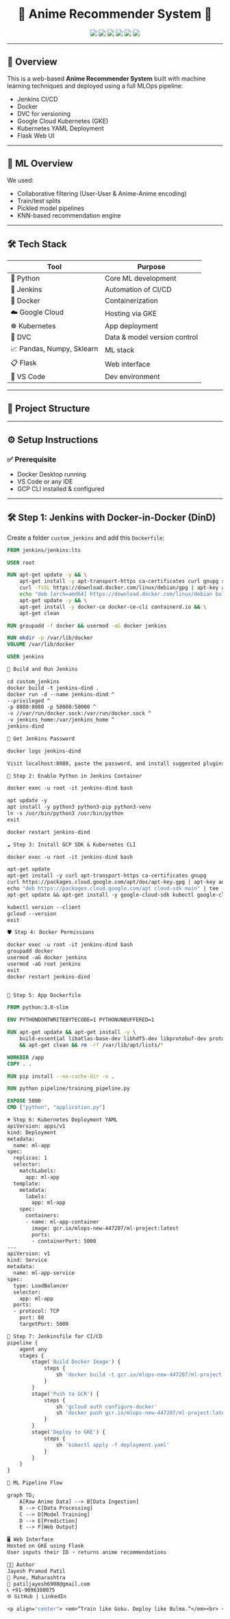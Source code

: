 <h1 align="center">🎌 Anime Recommender System 🎌</h1>
<p align="center">
  <img src="https://img.shields.io/badge/Build-Passing-brightgreen?style=for-the-badge&logo=github" />
  <img src="https://img.shields.io/badge/Made%20with-Python-blue?style=for-the-badge&logo=python" />
  <img src="https://img.shields.io/badge/DVC-Version%20Control-purple?style=for-the-badge&logo=dvc" />
  <img src="https://img.shields.io/badge/Cloud-GCP-F9AB00?style=for-the-badge&logo=google-cloud" />
  <img src="https://img.shields.io/badge/CI/CD-Jenkins-red?style=for-the-badge&logo=jenkins" />
  <img src="https://img.shields.io/badge/Containerized-Docker-2496ED?style=for-the-badge&logo=docker" />
</p>

---

## 🌟 Overview

This is a web-based **Anime Recommender System** built with machine learning techniques and deployed using a full MLOps pipeline:
- Jenkins CI/CD
- Docker
- DVC for versioning
- Google Cloud Kubernetes (GKE)
- Kubernetes YAML Deployment
- Flask Web UI

---

## 🧠 ML Overview

We used:
- Collaborative filtering (User-User & Anime-Anime encoding)
- Train/test splits
- Pickled model pipelines
- KNN-based recommendation engine

---

## 🛠️ Tech Stack

| Tool | Purpose |
|------|---------|
| 🐍 Python | Core ML development |
| 🧪 Jenkins | Automation of CI/CD |
| 🐳 Docker | Containerization |
| ☁️ Google Cloud | Hosting via GKE |
| ☸️ Kubernetes | App deployment |
| 🧬 DVC | Data & model version control |
| 📈 Pandas, Numpy, Sklearn | ML stack |
| 📋 Flask | Web interface |
| 🔧 VS Code | Dev environment |

---

## 📁 Project Structure


---

## ⚙️ Setup Instructions

### ✅ Prerequisite
- Docker Desktop running
- VS Code or any IDE
- GCP CLI installed & configured

---

## 🛠️ Step 1: Jenkins with Docker-in-Docker (DinD)

Create a folder `custom_jenkins` and add this `Dockerfile`:

```Dockerfile
FROM jenkins/jenkins:lts

USER root

RUN apt-get update -y && \
    apt-get install -y apt-transport-https ca-certificates curl gnupg software-properties-common && \
    curl -fsSL https://download.docker.com/linux/debian/gpg | apt-key add - && \
    echo "deb [arch=amd64] https://download.docker.com/linux/debian bullseye stable" > /etc/apt/sources.list.d/docker.list && \
    apt-get update -y && \
    apt-get install -y docker-ce docker-ce-cli containerd.io && \
    apt-get clean

RUN groupadd -f docker && usermod -aG docker jenkins

RUN mkdir -p /var/lib/docker
VOLUME /var/lib/docker

USER jenkins

🔧 Build and Run Jenkins

cd custom_jenkins
docker build -t jenkins-dind .
docker run -d --name jenkins-dind ^
--privileged ^
-p 8080:8080 -p 50000:50000 ^
-v //var/run/docker.sock:/var/run/docker.sock ^
-v jenkins_home:/var/jenkins_home ^
jenkins-dind

🔑 Get Jenkins Password

docker logs jenkins-dind

Visit localhost:8080, paste the password, and install suggested plugins.

🧪 Step 2: Enable Python in Jenkins Container

docker exec -u root -it jenkins-dind bash

apt update -y
apt install -y python3 python3-pip python3-venv
ln -s /usr/bin/python3 /usr/bin/python
exit

docker restart jenkins-dind

☁️ Step 3: Install GCP SDK & Kubernetes CLI

docker exec -u root -it jenkins-dind bash

apt-get update
apt-get install -y curl apt-transport-https ca-certificates gnupg
curl https://packages.cloud.google.com/apt/doc/apt-key.gpg | apt-key add -
echo "deb https://packages.cloud.google.com/apt cloud-sdk main" | tee -a /etc/apt/sources.list.d/google-cloud-sdk.list
apt-get update && apt-get install -y google-cloud-sdk kubectl google-cloud-sdk-gke-gcloud-auth-plugin

kubectl version --client
gcloud --version
exit

🛡️ Step 4: Docker Permissions

docker exec -u root -it jenkins-dind bash
groupadd docker
usermod -aG docker jenkins
usermod -aG root jenkins
exit
docker restart jenkins-dind


🐍 Step 5: App Dockerfile

FROM python:3.8-slim

ENV PYTHONDONTWRITEBYTECODE=1 PYTHONUNBUFFERED=1

RUN apt-get update && apt-get install -y \
    build-essential libatlas-base-dev libhdf5-dev libprotobuf-dev protobuf-compiler python3-dev \
    && apt-get clean && rm -rf /var/lib/apt/lists/*

WORKDIR /app
COPY . .

RUN pip install --no-cache-dir -e .

RUN python pipeline/training_pipeline.py

EXPOSE 5000
CMD ["python", "application.py"]

☸️ Step 6: Kubernetes Deployment YAML
apiVersion: apps/v1
kind: Deployment
metadata:
  name: ml-app
spec:
  replicas: 1
  selector:
    matchLabels:
      app: ml-app
  template:
    metadata:
      labels:
        app: ml-app
    spec:
      containers:
      - name: ml-app-container
        image: gcr.io/mlops-new-447207/ml-project:latest
        ports:
        - containerPort: 5000
---
apiVersion: v1
kind: Service
metadata:
  name: ml-app-service
spec:
  type: LoadBalancer
  selector:
    app: ml-app
  ports:
  - protocol: TCP
    port: 80
    targetPort: 5000

🔁 Step 7: Jenkinsfile for CI/CD
pipeline {
    agent any
    stages {
        stage('Build Docker Image') {
            steps {
                sh 'docker build -t gcr.io/mlops-new-447207/ml-project:latest .'
            }
        }
        stage('Push to GCR') {
            steps {
                sh 'gcloud auth configure-docker'
                sh 'docker push gcr.io/mlops-new-447207/ml-project:latest'
            }
        }
        stage('Deploy to GKE') {
            steps {
                sh 'kubectl apply -f deployment.yaml'
            }
        }
    }
}

🧠 ML Pipeline Flow

graph TD;
    A[Raw Anime Data] --> B[Data Ingestion]
    B --> C[Data Processing]
    C --> D[Model Training]
    D --> E[Prediction]
    E --> F[Web Output]

🖥️ Web Interface
Hosted on GKE using Flask
User inputs their ID ➝ returns anime recommendations

👨‍💻 Author
Jayesh Pramod Patil
📍 Pune, Maharashtra
📧 patiljayesh6908@gmail.com
📞 +91-9096380075
🌐 GitHub | LinkedIn

<p align="center"> <em>“Train like Goku. Deploy like Bulma.”</em><br> <img src="https://media.giphy.com/media/Nx0rz3jtxtEre/giphy.gif" width="200px"/> </p> ```



